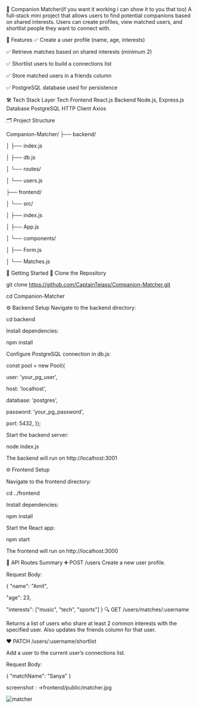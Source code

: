 👥 Companion Matcher(if you want it working i can show it to you that too)
A full-stack mini project that allows users to find potential companions based on shared interests. Users can create profiles, view matched users, and shortlist people they want to connect with.

📌 Features
✅ Create a user profile (name, age, interests)

✅ Retrieve matches based on shared interests (minimum 2)

✅ Shortlist users to build a connections list

✅ Store matched users in a friends column

✅ PostgreSQL database used for persistence

🛠 Tech Stack
Layer	Tech
Frontend	React.js
Backend	Node.js, Express.js
Database	PostgreSQL
HTTP Client	Axios

🗂️ Project Structure

Companion-Matcher/
├── backend/

│   ├── index.js

│   ├── db.js

│   └── routes/

│       └── users.js

├── frontend/

│   └── src/

│       ├── index.js

│       ├── App.js

│       └── components/

│            ├── Form.js

│            └── Matches.js

🚀 Getting Started
📁 Clone the Repository

git clone https://github.com/CaptainTejass/Companion-Matcher.git

cd Companion-Matcher

⚙️ Backend Setup
Navigate to the backend directory:


cd backend

Install dependencies:


npm install

Configure PostgreSQL connection in db.js:


const pool = new Pool({

  user: 'your_pg_user',
  
  host: 'localhost',
  
  database: 'postgres',
  
  password: 'your_pg_password',
  
  port: 5432,
});

Start the backend server:


node index.js

The backend will run on http://localhost:3001

🌐 Frontend Setup

Navigate to the frontend directory:


cd ../frontend

Install dependencies:


npm install

Start the React app:

npm start

The frontend will run on http://localhost:3000

🧪 API Routes Summary
➕ POST /users
Create a new user profile.

Request Body:


{
  "name": "Amit",
  
  "age": 23,
  
  "interests": ["music", "tech", "sports"]
}
🔍 GET /users/matches/:username

Returns a list of users who share at least 2 common interests with the specified user. Also updates the friends column for that user.

❤️ PATCH /users/:username/shortlist

Add a user to the current user’s connections list.

Request Body:

{
  "matchName": "Sanya"
}

screenshot : 
->frontend/public/matcher.jpg

![matcher](https://github.com/user-attachments/assets/fcad2644-2c39-4431-b066-04b3c087b061)



